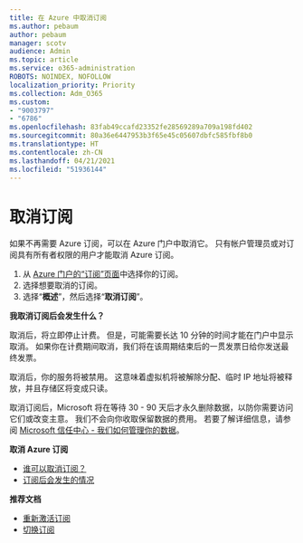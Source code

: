 ```yaml
---
title: 在 Azure 中取消订阅
ms.author: pebaum
author: pebaum
manager: scotv
audience: Admin
ms.topic: article
ms.service: o365-administration
ROBOTS: NOINDEX, NOFOLLOW
localization_priority: Priority
ms.collection: Adm_O365
ms.custom:
- "9003797"
- "6786"
ms.openlocfilehash: 83fab49ccafd23352fe28569289a709a198fd402
ms.sourcegitcommit: 80a36e6447953b3f65e45c05607dbfc585fbf8b0
ms.translationtype: HT
ms.contentlocale: zh-CN
ms.lasthandoff: 04/21/2021
ms.locfileid: "51936144"
---
```

# <a name="cancel-subscription"></a>取消订阅

如果不再需要 Azure 订阅，可以在 Azure 门户中取消它。 只有帐户管理员或对订阅具有所有者权限的用户才能取消 Azure 订阅。

1. 从 [Azure 门户的“订阅”页面](https://portal.azure.com/#blade/Microsoft_Azure_Billing/SubscriptionsBlade)中选择你的订阅。
2. 选择想要取消的订阅。
3. 选择“**概述**”，然后选择“**取消订阅**”。

**我取消订阅后会发生什么？**

取消后，将立即停止计费。 但是，可能需要长达 10 分钟的时间才能在门户中显示取消。 如果你在计费期间取消，我们将在该周期结束后的一贯发票日给你发送最终发票。

取消后，你的服务将被禁用。 这意味着虚拟机将被解除分配、临时 IP 地址将被释放，并且存储区将变成只读。

取消订阅后，Microsoft 将在等待 30 - 90 天后才永久删除数据，以防你需要访问它们或改变主意。 我们不会向你收取保留数据的费用。 若要了解详细信息，请参阅 [Microsoft 信任中心 - 我们如何管理你的数据](https://go.microsoft.com/fwLink/p/?LinkID=822930&clcid=0x409)。

**取消 Azure 订阅**

- [谁可以取消订阅？](https://docs.microsoft.com/azure/billing/billing-how-to-cancel-azure-subscription?WT.mc_id=Portal-Microsoft_Azure_Support#who-can-cancel-a-subscription)
- [订阅后会发生的情况](https://docs.microsoft.com/azure/billing/billing-how-to-cancel-azure-subscription?WT.mc_id=Portal-Microsoft_Azure_Support#what-happens-after-i-cancel-my-subscription)

**推荐文档**

- [重新激活订阅](https://docs.microsoft.com/azure/billing/billing-how-to-cancel-azure-subscription?WT.mc_id=Portal-Microsoft_Azure_Support#reactivate-subscription)
- [切换订阅](https://docs.microsoft.com/azure/billing/billing-how-to-switch-azure-offer?WT.mc_id=Portal-Microsoft_Azure_Support)